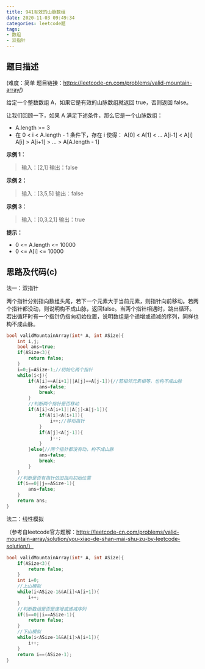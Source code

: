```yaml
---
title: 941有效的山脉数组
date: 2020-11-03 09:49:34
categories: leetcode题
tags:
- 数组
- 双指针
---
```


## 题目描述

(难度：简单 题目链接：https://leetcode-cn.com/problems/valid-mountain-array/)

给定一个整数数组 A，如果它是有效的山脉数组就返回 true，否则返回 false。

让我们回顾一下，如果 A 满足下述条件，那么它是一个山脉数组：

- A.length >= 3
- 在 0 < i < A.length - 1 条件下，存在 i 使得：
  A[0] < A[1] < ... A[i-1] < A[i]
  A[i] > A[i+1] > ... > A[A.length - 1]<!--more-->

**示例 1：**

> 输入：[2,1]
> 输出：false

**示例 2：**

> 输入：[3,5,5]
> 输出：false

**示例 3：**

> 输入：[0,3,2,1]
> 输出：true

**提示：**

- 0 <= A.length <= 10000
- 0 <= A[i] <= 10000 

## 思路及代码(c)

法一：双指针

两个指针分别指向数组头尾，若下一个元素大于当前元素，则指针向前移动。若两个指针都没动，则说明构不成山脉，返回false。当两个指针相遇时，跳出循环。若出循环时有一个指针仍指向初始位置，说明数组是个递增或递减的序列，同样也构不成山脉。

```c
bool validMountainArray(int* A, int ASize){
    int i,j;
    bool ans=true;
    if(ASize<3){
        return false;
    }
    i=0;j=ASize-1;//初始化两个指针
    while(i<j){
        if(A[i]==A[i+1]||A[j]==A[j-1]){//若相邻元素相等，也构不成山脉
            ans=false;
            break;
        }
        //判断两个指针是否移动
        if(A[i]<A[i+1]||A[j]<A[j-1]){
            if(A[i]<A[i+1]){
                i++;//移动指针
            }
            if(A[j]<A[j-1]){
                j--;
            }
        }else{//两个指针都没有动，构不成山脉
            ans=false;
            break;
        }
    }
    //判断是否有指针依旧指向初始位置
    if(i==0||j==ASize-1){
        ans=false;
    }
    return ans;
}
```

法二：线性模拟

（参考自leetcode官方题解：https://leetcode-cn.com/problems/valid-mountain-array/solution/you-xiao-de-shan-mai-shu-zu-by-leetcode-solution/）

```c
bool validMountainArray(int* A, int ASize){
    if(ASize<3){
        return false;
    }
    int i=0;
    //上山模拟
    while(i<ASize-1&&A[i]<A[i+1]){
        i++;
    }
    //判断数组是否是递增或递减序列
    if(i==0||i==ASize-1){
        return false;
    }
    //下山模拟
    while(i<ASize-1&&A[i]>A[i+1]){
        i++;
    }
    return i==(ASize-1);
}
```

